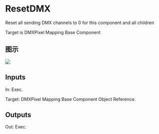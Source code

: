 # ResetDMX

Reset all sending DMX channels to 0 for this component and all children

Target is DMXPixel Mapping Base Component

## 图示

![]($-20221218-18444828.png)

## Inputs

In: Exec.

Target: DMXPixel Mapping Base Component Object Reference.  

## Outputs

Out: Exec.

